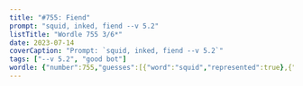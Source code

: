 ```yaml
---
title: "#755: Fiend"
prompt: "squid, inked, fiend --v 5.2"
listTitle: "Wordle 755 3/6*"
date: 2023-07-14
coverCaption: "Prompt: `squid, inked, fiend --v 5.2`"
tags: ["--v 5.2", "good bot"]
wordle: {"number":755,"guesses":[{"word":"squid","represented":true},{"word":"inked","represented":true},{"word":"fiend","represented":true}],"yes_count":3}
---
```

